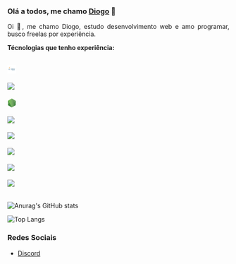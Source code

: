 ### Olá a todos, me chamo [Diogo](https://github.com/suegoid) 👋

<p align="justify">Oi 👋, me chamo Diogo, estudo desenvolvimento web e amo programar, busco freelas por experiência.</p>

**Técnologias que tenho experiência:**
<div>
<code>
<img height="20" src="https://raw.githubusercontent.com/github/explore/80688e429a7d4ef2fca1e82350fe8e3517d3494d/topics/java/java.png">
</code>
<code>
<img height="20" src="https://avatars.githubusercontent.com/u/1134463?v=4">
</code>
<code>
<img height="20" src="https://raw.githubusercontent.com/github/explore/80688e429a7d4ef2fca1e82350fe8e3517d3494d/topics/nodejs/nodejs.png">
</code>
<code>
<img height="20" src="https://camo.githubusercontent.com/4a1c4416d6dc919a0d88b3e0c0daad321e0701b90ae2f06ec899618f354ae237/68747470733a2f2f637574742e6c792f615175684c7678">
</code>
<code>
<img height="20" src="https://camo.githubusercontent.com/999d9492316ee30fa7a2da896f9191a0356018a1f9b08497376bd1ac46fd208f/68747470733a2f2f6269742e6c792f3372316b7a7859">
</code>
<code>
<img height="20" src="https://upload.wikimedia.org/wikipedia/commons/thumb/2/27/PHP-logo.svg/1200px-PHP-logo.svg.png">
</code>
<code>
<img height="20" src="https://www.logo.wine/a/logo/MySQL/MySQL-Logo.wine.svg">
</code>
<code>
<img height="20" src="https://upload.wikimedia.org/wikipedia/commons/thumb/9/93/MongoDB_Logo.svg/2560px-MongoDB_Logo.svg.png">
</code>
</div>
<br>
<div>

![Anurag's GitHub stats](https://github-readme-stats.vercel.app/api?username=Suegoid&show_icons=true&theme=radical)

![Top Langs](https://github-readme-stats.vercel.app/api/top-langs/?username=Suegoid&layout=compact&theme=radical)

</div>

### Redes Sociais
- [Discord](https://discord.gg/KZmDrSDB5U)
